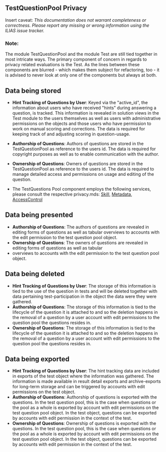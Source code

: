 ## TestQuestionPool Privacy
Insert caveat: *This documentation does not warrant completeness or correctness. 
Please report any missing or wrong information using the ILIAS issue tracker.* 

### Note:
The module TestQuestionPool and the module Test are still tied together in most intricate ways. The primary 
component of concern in regards to privacy related evaluations is the Test. As the lines between these components
are blurred - which makes them subject for refactoring, too - it is advised to never look at only one of the components
but always at both.

## Data being stored

- **Hint Tracking of Questions by User**:
  Keyed via the "active_id", the information about users who have received "hints" during answering a question, is tracked.
  This information is revealed in solution views in the Test module to the users themselves as well as users with administrative permissions on the objects and those users who have permission to work on manual scoring and corrections.
  The data is required for keeping track of and adjusting scoring in question-usage.

- **Authorship of Questions**:
  Authors of questions are stored in the TestQuestionPool as reference to the users id. 
  The data is required for copyright purposes as well as to enable communication with the author.

- **Ownership of Questions**:
  Owners of questions are stored in the TestQuestionPool as reference to the users id. 
  The data is required to manage detailed access and permissions on usage and editing of the question.
  
- The TestQuestions Pool component employs the following services, please consult the respective privacy.mds: [Skill](../../ILIAS/Skill/PRIVACY.md), [Metadata](../../ILIAS/MetaData/Privacy.md), [AccessControl](../../ILIAS/AccessControl/PRIVACY.md)


## Data being presented 
- **Authorship of Questions**: 
The authors of questions are revealed in editing forms of questions as well as tabular 
overviews to accounts with the edit permission to the test question pool object.
- **Ownership of Questions**:
The owners of questions are revealed in editing forms of questions as well as tabular 
- overviews to accounts with the edit permission to the test question pool object.

## Data being deleted 
- **Hint Tracking of Questions by User**:
    The storage of this information is tied to the use of the question in tests and will be deleted together with data
    pertaining test-participation in the object the data were they were gathered.
- **Authorship of Questions**: 
The storage of this information is tied to the lifecycle of the question it is attached
to and so the deletion happens in the removal of a question by a user account with edit permissions to the question 
pool the questions resides in.
- **Ownership of Questions**:
The storage of this information is tied to the lifecycle of the question it is attached
  to and so the deletion happens in the removal of a question by a user account with edit permissions to the question
  pool the questions resides in.


## Data being exported 
- **Hint Tracking of Questions by User**:
  The hint tracking data are included in exports of the test object where the information was gathered. The information
is made available in result detail exports and archive-exports for long-term storage and can be triggered by accounts
with edit permissions on the test object.
- **Authorship of Questions**:
  Authorship of questions is exported with the questions. In the test question pool, this is the case when questions or
the pool as a whole is exported by account with edit permissions on the test question pool object.
In the test object, questions can be exported by accounts with edit permission in the context of the test.
- **Ownership of Questions**:
 Ownership of questions is exported with the questions. In the test question pool, this is the case when questions or
  the pool as a whole is exported by account with edit permissions on the test question pool object.
  In the test object, questions can be exported by accounts with edit permission in the context of the test.
